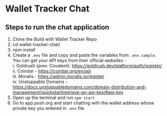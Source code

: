 # Wallet Tracker Chat
## Steps to run the chat application
1. Clone the Build with Wallet Tracker Repo
2. cd wallet-tracker-chat/
3. npm install
4. Create a `.env` file and copy and paste the variables from `.env.sample`. You can get your API keys from their official websites - <br/>
  i. Goldrush (prev. Covalent): https://goldrush.dev/platform/auth/register/ <br/>
  ii. Coindar - https://coindar.org/en/api <br/>
  iii. Moralis - https://admin.moralis.io/register <br/>
  iv. Unstoppable Domains - https://docs.unstoppabledomains.com/domain-distribution-and-management/quickstart/retrieve-an-api-key/#api-key <br/>
5. Open up the terminal and run `npm start`
6. Go to app.push.org and start chatting with the wallet address whose private key you entered in `.env` file
